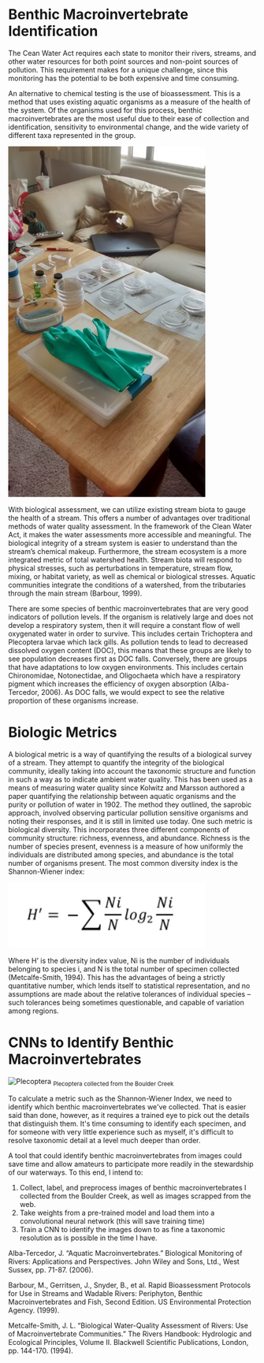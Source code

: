 # Benthic Macroinvertebrate Identification

The Cean Water Act requires each state to monitor their rivers, streams, and other water resources for both point sources and non-point sources of pollution. This requirement makes for a unique challenge, since this monitoring has the potential to be both expensive and time consuming.

An alternative to chemical testing is the use of bioassessment. This is a method that uses existing aquatic organisms as a measure of the health of the system. Of the organisms used for this process, benthic macroinvertebrates are the most useful due to their ease of collection and identification, sensitivity to environmental change, and the wide variety of different taxa represented in the group. 

<img alt="Peak detection for meow" src="images/IMG_20150422_135603207_HDR.jpg" width=400>  

With biological assessment, we can utilize existing stream biota to gauge the health of a stream. This offers a number of advantages over traditional methods of water quality assessment. In the framework of the Clean Water Act, it makes the water assessments more accessible and meaningful. The biological integrity of a stream system is easier to understand than the stream’s chemical makeup. Furthermore, the stream ecosystem is a more integrated metric of total watershed health. Stream biota will respond to physical stresses, such as perturbations in temperature, stream flow, mixing, or habitat variety, as well as chemical or biological stresses. Aquatic communities integrate the conditions of a watershed, from the tributaries through the main stream (Barbour, 1999).

There are some species of benthic macroinvertebrates that are very good indicators of pollution levels. If the organism is relatively large and does not develop a respiratory system, then it will require a constant flow of well oxygenated water in order to survive. This includes certain Trichoptera and Plecoptera larvae which lack gills. As pollution tends to lead to decreased dissolved oxygen content (DOC), this means that these groups are likely to see population decreases first as DOC falls. Conversely, there are groups that have adaptations to low oxygen environments. This includes certain Chironomidae, Notonectidae, and Oligochaeta which have a respiratory pigment which increases the efficiency of oxygen absorption (Alba-Tercedor, 2006). As DOC falls, we would expect to see the relative proportion of these organisms increase.  

# Biologic Metrics  

A biological metric is a way of quantifying the results of a biological survey of a stream.  They attempt to quantify the integrity of the biological community, ideally taking into account the taxonomic structure and function in such a way as to indicate ambient water quality.  This has been used as a means of measuring water quality since Kolwitz and Marsson authored a paper quantifying the relationship between aquatic organisms and the purity or pollution of water in 1902. The method they outlined, the saprobic approach, involved observing particular pollution sensitive organisms and noting their responses, and it is still in limited use today.  One such metric is biological diversity. This incorporates three different components of community structure: richness, evenness, and abundance. Richness is the number of species present, evenness is a measure of how uniformly the individuals are distributed among species, and abundance is the total number of organisms present. The most common diversity index is the Shannon-Wiener index:

<img alt="Shannon-Wiener Index" src="images/shannon-weiner.png" width=400>  

Where H’ is the diversity index value, Ni is the number of individuals belonging to species i, and N is the total number of specimen collected (Metcalfe-Smith, 1994). This has the advantages of being a strictly quantitative number, which lends itself to statistical representation, and no assumptions are made about the relative tolerances of individual species – such tolerances being sometimes questionable, and capable of variation among regions.

# CNNs to Identify Benthic Macroinvertebrates

<img alt="Plecoptera" src="images/plecoptera_site_1.png" width=400>  
<sub> Plecoptera collected from the Boulder Creek </sub>  

To calculate a metric such as the Shannon-Wiener Index, we need to identify which benthic macroinvertebrates we've collected. That is easier said than done, however, as it requires a trained eye to pick out the details that distinguish them. It's time consuming to identify each specimen, and for someone with very little experience such as myself, it's difficult to resolve taxonomic detail at a level much deeper than order.  

A tool that could identify benthic macroinvertebrates from images could save time and allow amateurs to participate more readily in the stewardship of our waterways. To this end, I intend to:

1. Collect, label, and preprocess images of benthic macroinvertebrates I collected from the Boulder Creek, as well as images scrapped from the web.
2. Take weights from a pre-trained model and load them into a convolutional neural network (this will save training time)
3. Train a CNN to identify the images down to as fine a taxonomic resolution as is possible in the time I have.





Alba-Tercedor, J. “Aquatic Macroinvertebrates.” Biological Monitoring of Rivers: Applications and Perspectives. John Wiley and Sons, Ltd., West Sussex, pp. 71-87. (2006).

Barbour, M., Gerritsen, J., Snyder, B., et al. Rapid Bioassessment Protocols for Use in Streams and Wadable Rivers: Periphyton, Benthic Macroinvertebrates and Fish, Second Edition. US Environmental Protection Agency. (1999). 

Metcalfe-Smith, J. L. “Biological Water-Quality Assessment of Rivers: Use of Macroinvertebrate Communities.” The Rivers Handbook: Hydrologic and Ecological Principles, Volume II. Blackwell Scientific Publications, London, pp. 144-170. (1994).
